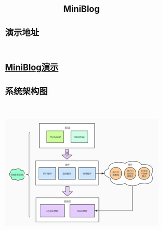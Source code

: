 <div align="center">
    <h1>
        MiniBlog
    </h1>
</div>
<h1>演示地址<h1><br>
<a href="http://47.115.33.0/miniblog">
MiniBlog演示
</a>
<h1>系统架构图<h1><br>

<div align="center">
  <img src="pics/miniblog架构.jpg">
</div>
